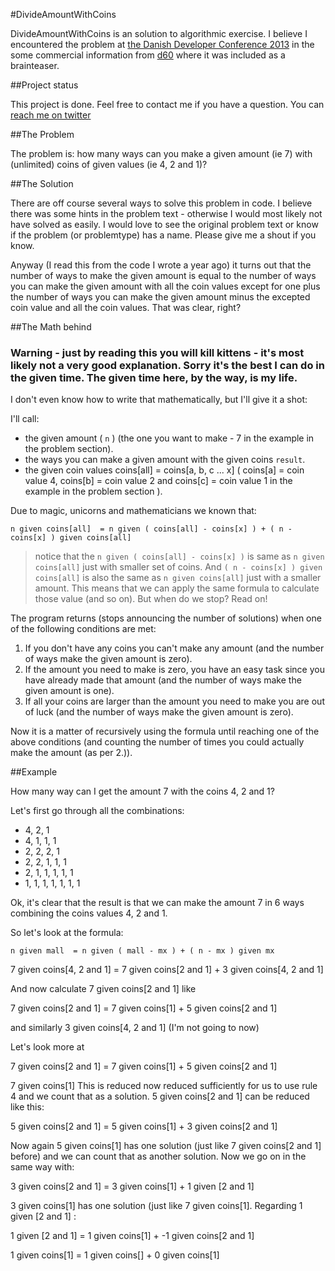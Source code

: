 #DivideAmountWithCoins

DivideAmountWithCoins is an solution to algorithmic exercise. I believe I encountered the problem at [the Danish Developer Conference 2013](http://steen.hulthin.dk/blog/danish-developer-conference-2013/) in the some commercial information from [d60](http://www.d60.dk/) where it was included as a brainteaser. 

##Project status

This project is done. Feel free to contact me if you have a question. You can [reach me on twitter](http://www.twitter.com/steenhulthin)

##The Problem

The problem is: how many ways can you make a given amount (ie 7) with (unlimited) coins of given values (ie 4, 2 and 1)?

##The Solution

There are off course several ways to solve this problem in code. I believe there was some hints in the problem text - otherwise I would most likely not have solved as easily. I would love to see the original problem text or know if the problem (or problemtype) has a name. Please give me a shout if you know. 

Anyway (I read this from the code I wrote a year ago) it turns out that the number of ways to make the given amount is equal to the number of ways you can make the given amount with all the coin values except for one plus the number of ways you can make the given amount minus the excepted coin value and all the coin values. That was clear, right?

##The Math behind

### Warning - just by reading this you will kill kittens - it's most likely not a very good explanation. Sorry it's the best I can do in the given time. The given time here, by the way, is my life.

I don't even know how to write that mathematically, but I'll give it a shot:

I'll call: 

* the given amount ( `n` ) (the one you want to make - 7 in the example in the problem section).
* the ways you can make a given amount with the given coins `result`. 
* the given coin values coins[all] = coins[a, b, c ... x] ( coins[a] = coin value 4, coins[b] = coin value 2 and coins[c] = coin value 1 in the example in the problem section ).

Due to magic, unicorns and mathematicians we known that:

`n given coins[all]  = n given ( coins[all] - coins[x] ) + ( n - coins[x] ) given coins[all]`

> notice that the `n given ( coins[all] - coins[x] )` is same as `n given coins[all]` just with smaller set of coins. And `( n - coins[x] ) given coins[all]` is also the same as `n given coins[all]` just with a smaller amount. This means that we can apply the same formula to calculate those value (and so on). But when do we stop? Read on!

The program returns (stops announcing the number of solutions) when one of the following conditions are met:

1. If you don't have any coins you can't make any amount (and the number of ways make the given amount is zero). 
2. If the amount you need to make is zero, you have an easy task since you have already made that amount (and the number of ways make the given amount is one).
3. If all your coins are larger than the amount you need to make you are out of luck (and the number of ways make the given amount is zero). 

Now it is a matter of recursively using the formula until reaching one of the above conditions (and counting the number of times you could actually make the amount (as per 2.)). 

##Example

How many way can I get the amount 7 with the coins 4, 2 and 1?

Let's first go through all the combinations:

* 4, 2, 1
* 4, 1, 1, 1
* 2, 2, 2, 1
* 2, 2, 1, 1, 1
* 2, 1, 1, 1, 1, 1
* 1, 1, 1, 1, 1, 1, 1

Ok, it's clear that the result is that we can make the amount 7 in 6 ways combining the coins values 4, 2 and 1. 

So let's look at the formula: 

`n given mall  = n given ( mall - mx ) + ( n - mx ) given mx`

7 given coins[4, 2 and 1] = 7 given coins[2 and 1] + 3 given coins[4, 2 and 1]

And now calculate 7 given coins[2 and 1] like

7 given coins[2 and 1] = 7 given coins[1] + 5 given coins[2 and 1]

and similarly 3 given coins[4, 2 and 1] (I'm not going to now)

Let's look more at 

7 given coins[2 and 1] = 7 given coins[1] + 5 given coins[2 and 1]

7 given coins[1] This is reduced now reduced sufficiently for us to use rule 4 and we count that as a solution. 5 given coins[2 and 1] can be reduced like this:

5 given coins[2 and 1] = 5 given coins[1] + 3 given coins[2 and 1]

Now again 5 given coins[1] has one solution (just like 7 given coins[2 and 1] before) and we can count that as another solution. Now we go on in the same way with: 

3 given coins[2 and 1] = 3 given coins[1] + 1 given [2 and 1]

3 given coins[1] has one solution (just like 7 given coins[1]. Regarding 1 given [2 and 1] :

1 given [2 and 1] = 1 given coins[1] + -1 given coins[2 and 1]

1 given coins[1] = 1 given coins[] + 0 given coins[1]

